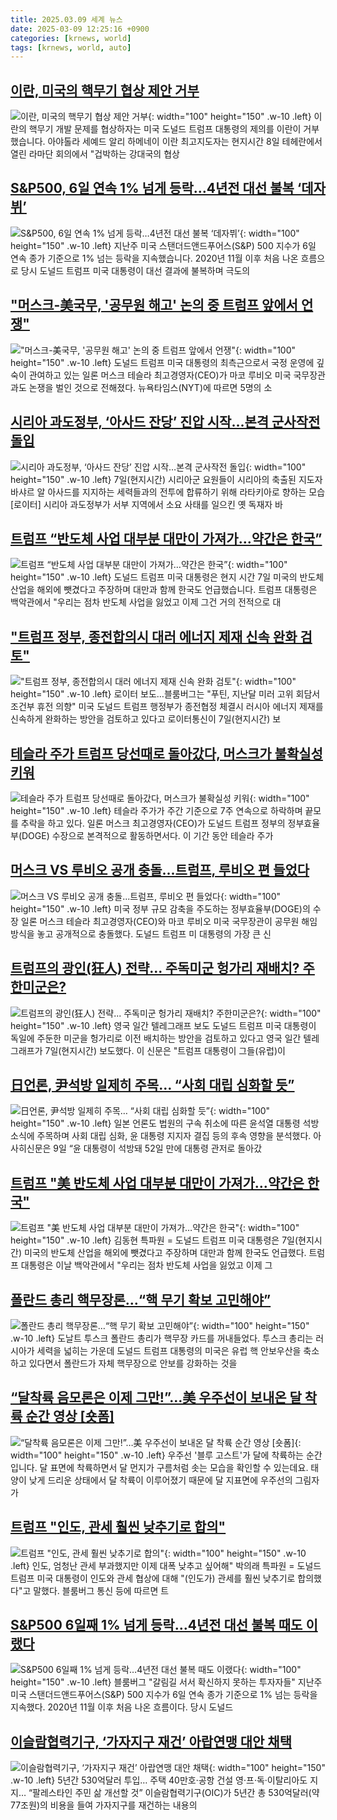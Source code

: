 ```yaml
---
title: 2025.03.09 세계 뉴스
date: 2025-03-09 12:25:16 +0900
categories: [krnews, world]
tags: [krnews, world, auto]
---
```

## [이란, 미국의 핵무기 협상 제안 거부](https://n.news.naver.com/mnews/article/214/0001409924)

![이란, 미국의 핵무기 협상 제안 거부](https://mimgnews.pstatic.net/image/origin/214/2025/03/09/1409924.jpg?type=nf220_150){: width="100" height="150" .w-10 .left}
이란의 핵무기 개발 문제를 협상하자는 미국 도널드 트럼프 대통령의 제의를 이란이 거부했습니다. 아야톨라 세예드 알리 하메네이 이란 최고지도자는 현지시간 8일 테헤란에서 열린 라마단 회의에서 "겁박하는 강대국의 협상

## [S&P500, 6일 연속 1% 넘게 등락…4년전 대선 불복 ‘데자뷔’](https://n.news.naver.com/mnews/article/056/0011907145)

![S&P500, 6일 연속 1% 넘게 등락…4년전 대선 불복 ‘데자뷔’](https://mimgnews.pstatic.net/image/origin/056/2025/03/09/11907145.jpg?type=nf220_150){: width="100" height="150" .w-10 .left}
지난주 미국 스탠더드앤드푸어스(S&P) 500 지수가 6일 연속 종가 기준으로 1% 넘는 등락을 지속했습니다. 2020년 11월 이후 처음 나온 흐름으로 당시 도널드 트럼프 미국 대통령이 대선 결과에 불복하며 극도의

## ["머스크-美국무, '공무원 해고' 논의 중 트럼프 앞에서 언쟁"](https://n.news.naver.com/mnews/article/421/0008117826)

!["머스크-美국무, '공무원 해고' 논의 중 트럼프 앞에서 언쟁"](https://mimgnews.pstatic.net/image/origin/421/2025/03/08/8117826.jpg?type=nf220_150){: width="100" height="150" .w-10 .left}
도널드 트럼프 미국 대통령의 최측근으로서 국정 운영에 깊숙이 관여하고 있는 일론 머스크 테슬라 최고경영자(CEO)가 마코 루비오 미국 국무장관과도 논쟁을 벌인 것으로 전해졌다. 뉴욕타임스(NYT)에 따르면 5명의 소

## [시리아 과도정부, ‘아사드 잔당’ 진압 시작…본격 군사작전 돌입](https://n.news.naver.com/mnews/article/016/0002439094)

![시리아 과도정부, ‘아사드 잔당’ 진압 시작…본격 군사작전 돌입](https://mimgnews.pstatic.net/image/origin/016/2025/03/08/2439094.jpg?type=nf220_150){: width="100" height="150" .w-10 .left}
7일(현지시간) 시리아군 요원들이 시리아의 축출된 지도자 바샤르 알 아사드를 지지하는 세력들과의 전투에 합류하기 위해 라타키아로 향하는 모습[로이터] 시리아 과도정부가 서부 지역에서 소요 사태를 일으킨 옛 독재자 바

## [트럼프 “반도체 사업 대부분 대만이 가져가…약간은 한국”](https://n.news.naver.com/mnews/article/056/0011906897)

![트럼프 “반도체 사업 대부분 대만이 가져가…약간은 한국”](https://mimgnews.pstatic.net/image/origin/056/2025/03/08/11906897.jpg?type=nf220_150){: width="100" height="150" .w-10 .left}
도널드 트럼프 미국 대통령은 현지 시간 7일 미국의 반도체 산업을 해외에 뺏겼다고 주장하며 대만과 함께 한국도 언급했습니다. 트럼프 대통령은 백악관에서 "우리는 점차 반도체 사업을 잃었고 이제 그건 거의 전적으로 대

## ["트럼프 정부, 종전합의시 대러 에너지 제재 신속 완화 검토"](https://n.news.naver.com/mnews/article/001/0015253160)

!["트럼프 정부, 종전합의시 대러 에너지 제재 신속 완화 검토"](https://mimgnews.pstatic.net/image/origin/001/2025/03/08/15253160.jpg?type=nf220_150){: width="100" height="150" .w-10 .left}
로이터 보도…블룸버그는 "푸틴, 지난달 미러 고위 회담서 조건부 휴전 의향" 미국 도널드 트럼프 행정부가 종전협정 체결시 러시아 에너지 제재를 신속하게 완화하는 방안을 검토하고 있다고 로이터통신이 7일(현지시간) 보

## [테슬라 주가 트럼프 당선때로 돌아갔다, 머스크가 불확실성 키워](https://n.news.naver.com/mnews/article/014/0005318046)

![테슬라 주가 트럼프 당선때로 돌아갔다, 머스크가 불확실성 키워](https://mimgnews.pstatic.net/image/origin/014/2025/03/08/5318046.jpg?type=nf220_150){: width="100" height="150" .w-10 .left}
테슬라 주가가 주간 기준으로 7주 연속으로 하락하며 끝모를 추락을 하고 있다. 일론 머스크 최고경영자(CEO)가 도널드 트럼프 정부의 정부효율부(DOGE) 수장으로 본격적으로 활동하면서다. 이 기간 동안 테슬라 주가

## [머스크 VS 루비오 공개 충돌...트럼프, 루비오 편 들었다](https://n.news.naver.com/mnews/article/023/0003892250)

![머스크 VS 루비오 공개 충돌...트럼프, 루비오 편 들었다](https://mimgnews.pstatic.net/image/origin/023/2025/03/08/3892250.jpg?type=nf220_150){: width="100" height="150" .w-10 .left}
미국 정부 규모 감축을 주도하는 정부효율부(DOGE)의 수장 일론 머스크 테슬라 최고경영자(CEO)와 마코 루비오 미국 국무장관이 공무원 해임 방식을 놓고 공개적으로 충돌했다. 도널드 트럼프 미 대통령의 가장 큰 신

## [트럼프의 광인(狂人) 전략... 주독미군 헝가리 재배치? 주한미군은?](https://n.news.naver.com/mnews/article/029/0002939761)

![트럼프의 광인(狂人) 전략... 주독미군 헝가리 재배치? 주한미군은?](https://mimgnews.pstatic.net/image/origin/029/2025/03/08/2939761.jpg?type=nf220_150){: width="100" height="150" .w-10 .left}
영국 일간 텔레그래프 보도 도널드 트럼프 미국 대통령이 독일에 주둔한 미군을 헝가리로 이전 배치하는 방안을 검토하고 있다고 영국 일간 텔레그래프가 7일(현지시간) 보도했다. 이 신문은 "트럼프 대통령이 그들(유럽)이

## [日언론, 尹석방 일제히 주목… “사회 대립 심화할 듯”](https://n.news.naver.com/mnews/article/005/0001761765)

![日언론, 尹석방 일제히 주목… “사회 대립 심화할 듯”](https://mimgnews.pstatic.net/image/origin/005/2025/03/09/1761765.jpg?type=nf220_150){: width="100" height="150" .w-10 .left}
일본 언론도 법원의 구속 취소에 따른 윤석열 대통령 석방 소식에 주목하며 사회 대립 심화, 윤 대통령 지지자 결집 등의 후속 영향을 분석했다. 아사히신문은 9일 “윤 대통령이 석방돼 52일 만에 대통령 관저로 돌아갔

## [트럼프 "美 반도체 사업 대부분 대만이 가져가…약간은 한국"](https://n.news.naver.com/mnews/article/001/0015252861)

![트럼프 "美 반도체 사업 대부분 대만이 가져가…약간은 한국"](https://mimgnews.pstatic.net/image/origin/001/2025/03/08/15252861.jpg?type=nf220_150){: width="100" height="150" .w-10 .left}
김동현 특파원 = 도널드 트럼프 미국 대통령은 7일(현지시간) 미국의 반도체 산업을 해외에 뺏겼다고 주장하며 대만과 함께 한국도 언급했다. 트럼프 대통령은 이날 백악관에서 "우리는 점차 반도체 사업을 잃었고 이제 그

## [폴란드 총리 핵무장론…“핵 무기 확보 고민해야”](https://n.news.naver.com/mnews/article/014/0005318146)

![폴란드 총리 핵무장론…“핵 무기 확보 고민해야”](https://mimgnews.pstatic.net/image/origin/014/2025/03/09/5318146.jpg?type=nf220_150){: width="100" height="150" .w-10 .left}
도날트 투스크 폴란드 총리가 핵무장 카드를 꺼내들었다. 투스크 총리는 러시아가 세력을 넓히는 가운데 도널드 트럼프 대통령의 미국은 유럽 핵 안보우산을 축소하고 있다면서 폴란드가 자체 핵무장으로 안보를 강화하는 것을

## [“달착륙 음모론은 이제 그만!”…美 우주선이 보내온 달 착륙 순간 영상 [숏폼]](https://n.news.naver.com/mnews/article/030/0003291081)

![“달착륙 음모론은 이제 그만!”…美 우주선이 보내온 달 착륙 순간 영상 [숏폼]](https://mimgnews.pstatic.net/image/origin/030/2025/03/08/3291081.jpg?type=nf220_150){: width="100" height="150" .w-10 .left}
우주선 '블루 고스트'가 달에 착륙하는 순간입니다. 달 표면에 착륙하면서 달 먼지가 구름처럼 솟는 모습을 확인할 수 있는데요. 태양이 낮게 드리운 상태에서 달 착륙이 이루어졌기 때문에 달 지표면에 우주선의 그림자가

## [트럼프 "인도, 관세 훨씬 낮추기로 합의"](https://n.news.naver.com/mnews/article/001/0015254141)

![트럼프 "인도, 관세 훨씬 낮추기로 합의"](https://mimgnews.pstatic.net/image/origin/001/2025/03/09/15254141.jpg?type=nf220_150){: width="100" height="150" .w-10 .left}
인도, 엄청난 관세 부과했지만 이제 대폭 낮추고 싶어해" 박의래 특파원 = 도널드 트럼프 미국 대통령이 인도와 관세 협상에 대해 "(인도가) 관세를 훨씬 낮추기로 합의했다"고 말했다. 블룸버그 통신 등에 따르면 트

## [S&P500 6일째 1% 넘게 등락…4년전 대선 불복 때도 이랬다](https://n.news.naver.com/mnews/article/001/0015254081)

![S&P500 6일째 1% 넘게 등락…4년전 대선 불복 때도 이랬다](https://mimgnews.pstatic.net/image/origin/001/2025/03/09/15254081.jpg?type=nf220_150){: width="100" height="150" .w-10 .left}
블룸버그 "갈림길 서서 확신하지 못하는 투자자들" 지난주 미국 스탠더드앤드푸어스(S&P) 500 지수가 6일 연속 종가 기준으로 1% 넘는 등락을 지속했다. 2020년 11월 이후 처음 나온 흐름이다. 당시 도널드

## [이슬람협력기구, ‘가자지구 재건’ 아랍연맹 대안 채택](https://n.news.naver.com/mnews/article/366/0001059361)

![이슬람협력기구, ‘가자지구 재건’ 아랍연맹 대안 채택](https://mimgnews.pstatic.net/image/origin/366/2025/03/08/1059361.jpg?type=nf220_150){: width="100" height="150" .w-10 .left}
5년간 530억달러 투입… 주택 40만호·공항 건설 영·프·독·이탈리아도 지지… “팔레스타인 주민 삶 개선할 것” 이슬람협력기구(OIC)가 5년간 총 530억달러(약77조원)의 비용을 들여 가자지구를 재건하는 내용의

